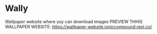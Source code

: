 # Wally
Wallpaper website where yoy can download images
PREVIEW THHIS WALLPAPER WEBSITE: https://wallpaper-website.ioniccompound.repl.co/
